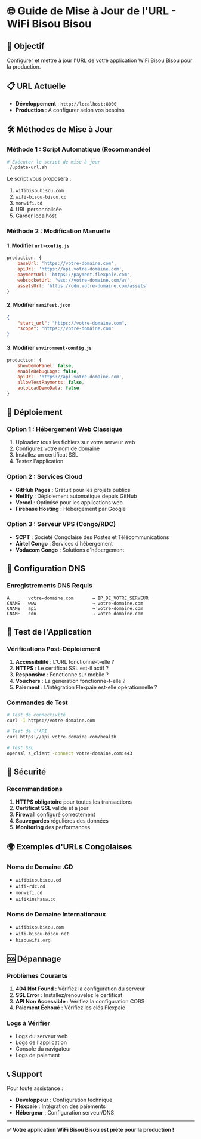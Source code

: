 # 🌐 Guide de Mise à Jour de l'URL - WiFi Bisou Bisou

## 🎯 Objectif
Configurer et mettre à jour l'URL de votre application WiFi Bisou Bisou pour la production.

## 📋 URL Actuelle
- **Développement** : `http://localhost:8000`
- **Production** : À configurer selon vos besoins

## 🛠️ Méthodes de Mise à Jour

### **Méthode 1 : Script Automatique (Recommandée)**
```bash
# Exécuter le script de mise à jour
./update-url.sh
```

Le script vous proposera :
1. `wifibisoubisou.com`
2. `wifi-bisou-bisou.cd`
3. `monwifi.cd`
4. URL personnalisée
5. Garder localhost

### **Méthode 2 : Modification Manuelle**

#### 1. **Modifier `url-config.js`**
```javascript
production: {
    baseUrl: 'https://votre-domaine.com',
    apiUrl: 'https://api.votre-domaine.com',
    paymentUrl: 'https://payment.flexpaie.com',
    websocketUrl: 'wss://votre-domaine.com/ws',
    assetsUrl: 'https://cdn.votre-domaine.com/assets'
}
```

#### 2. **Modifier `manifest.json`**
```json
{
    "start_url": "https://votre-domaine.com",
    "scope": "https://votre-domaine.com"
}
```

#### 3. **Modifier `environment-config.js`**
```javascript
production: {
    showDemoPanel: false,
    enableDebugLogs: false,
    apiUrl: 'https://api.votre-domaine.com',
    allowTestPayments: false,
    autoLoadDemoData: false
}
```

## 🚀 Déploiement

### **Option 1 : Hébergement Web Classique**
1. Uploadez tous les fichiers sur votre serveur web
2. Configurez votre nom de domaine
3. Installez un certificat SSL
4. Testez l'application

### **Option 2 : Services Cloud**
- **GitHub Pages** : Gratuit pour les projets publics
- **Netlify** : Déploiement automatique depuis GitHub
- **Vercel** : Optimisé pour les applications web
- **Firebase Hosting** : Hébergement par Google

### **Option 3 : Serveur VPS (Congo/RDC)**
- **SCPT** : Société Congolaise des Postes et Télécommunications
- **Airtel Congo** : Services d'hébergement
- **Vodacom Congo** : Solutions d'hébergement

## 🔧 Configuration DNS

### **Enregistrements DNS Requis**
```
A       votre-domaine.com       → IP_DE_VOTRE_SERVEUR
CNAME   www                     → votre-domaine.com
CNAME   api                     → votre-domaine.com
CNAME   cdn                     → votre-domaine.com
```

## 📱 Test de l'Application

### **Vérifications Post-Déploiement**
1. **Accessibilité** : L'URL fonctionne-t-elle ?
2. **HTTPS** : Le certificat SSL est-il actif ?
3. **Responsive** : Fonctionne sur mobile ?
4. **Vouchers** : La génération fonctionne-t-elle ?
5. **Paiement** : L'intégration Flexpaie est-elle opérationnelle ?

### **Commandes de Test**
```bash
# Test de connectivité
curl -I https://votre-domaine.com

# Test de l'API
curl https://api.votre-domaine.com/health

# Test SSL
openssl s_client -connect votre-domaine.com:443
```

## 🔐 Sécurité

### **Recommandations**
1. **HTTPS obligatoire** pour toutes les transactions
2. **Certificat SSL** valide et à jour
3. **Firewall** configuré correctement
4. **Sauvegardes** régulières des données
5. **Monitoring** des performances

## 🌍 Exemples d'URLs Congolaises

### **Noms de Domaine .CD**
- `wifibisoubisou.cd`
- `wifi-rdc.cd`
- `monwifi.cd`
- `wifikinshasa.cd`

### **Noms de Domaine Internationaux**
- `wifibisoubisou.com`
- `wifi-bisou-bisou.net`
- `bisouwifi.org`

## 🆘 Dépannage

### **Problèmes Courants**
1. **404 Not Found** : Vérifiez la configuration du serveur
2. **SSL Error** : Installez/renouvelez le certificat
3. **API Non Accessible** : Vérifiez la configuration CORS
4. **Paiement Échoué** : Vérifiez les clés Flexpaie

### **Logs à Vérifier**
- Logs du serveur web
- Logs de l'application
- Console du navigateur
- Logs de paiement

## 📞 Support

Pour toute assistance :
- **Développeur** : Configuration technique
- **Flexpaie** : Intégration des paiements
- **Hébergeur** : Configuration serveur/DNS

---

**✅ Votre application WiFi Bisou Bisou est prête pour la production !**
